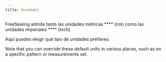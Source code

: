```yaml
---
title: Unidades
---
```


FreeSewing admite tanto las unidades métricas **** (cm) como las unidades imperiales **** (inch).

Aquí puedes elegir qué tipo de unidades prefieres.

Note that you can override these default units in various places, such as on a specific pattern or measurements set.

